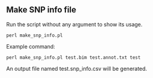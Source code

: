 ## Make SNP info file
Run the script without any argument to show its usage.
```
perl make_snp_info.pl
```

Example command:
```
perl make_snp_info.pl test.bim test.annot.txt test
```
An output file named test.snp_info.csv will be generated. 
